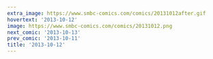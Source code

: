 ```yaml
---
extra_image: https://www.smbc-comics.com/comics/20131012after.gif
hovertext: '2013-10-12'
image: https://www.smbc-comics.com/comics/20131012.png
next_comic: '2013-10-13'
prev_comic: '2013-10-11'
title: '2013-10-12'
---
```


